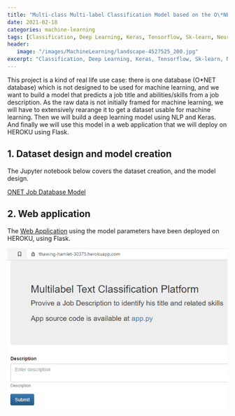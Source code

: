 ```yaml
---
title: "Multi-class Multi-label Classification Model based on the O\*NET Job Database"
date: 2021-02-18
categories: machine-learning
tags: [Classification, Deep Learning, Keras, Tensorflow, Sk-learn, Neural Network, NLP, Machine Learning, Python, Multi-class, Multi-label]
header: 
   image: "/images/MachineLearning/landscape-4527525_200.jpg"
excerpt: "Classification, Deep Learning, Keras, Tensorflow, Sk-learn, Neural Network, NLP, Machine Learning, Python, Multi-class, Multi-label"
---
```



This project is a kind of real life use case: there is one database (O\*NET database) which is not designed to be used for machine learning, and we want to build a model that predicts a job title and abilities/skills from a job description. As the raw data is not initially framed for machine learning, we will have to extensively rearange it to get a dataset usable for machine learning. 
Then we will build a deep learning model using NLP and Keras. And finally we will use this model in a web application that we will deploy on HEROKU using Flask.   
 

## 1. Dataset design and model creation 
The Jupyter notebook below covers the dataset creation, and the model design.  

[ONET Job Database Model](https://github.com/cjlise/MachineLearning/blob/master/DeepLearning/OnetJobDatabaseAnalysis.ipynb) 


## 2. Web application
The [Web Application](https://thawing-hamlet-30375.herokuapp.com/) using the model parameters have been deployed on HEROKU, using Flask.

![Web App](/images/DeepLearning/projects/onet-webapp.png "Web App")
   
	